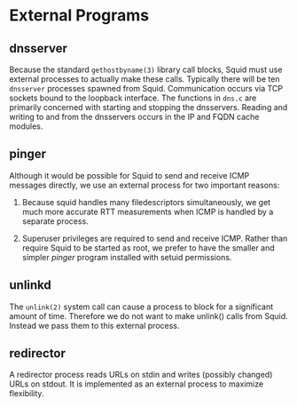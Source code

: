 # External Programs

## dnsserver

Because the standard `gethostbyname(3)` library call blocks, Squid must
use external processes to actually make these calls. Typically there
will be ten `dnsserver` processes spawned from Squid. Communication
occurs via TCP sockets bound to the loopback interface. The functions in
`dns.c` are primarily concerned with starting and stopping the
dnsservers. Reading and writing to and from the dnsservers occurs in the
IP and FQDN cache modules.

## pinger

Although it would be possible for Squid to send and receive ICMP
messages directly, we use an external process for two important reasons:

1.  Because squid handles many filedescriptors simultaneously, we get
    much more accurate RTT measurements when ICMP is handled by a
    separate process.

2.  Superuser privileges are required to send and receive ICMP. Rather
    than require Squid to be started as root, we prefer to have the
    smaller and simpler *pinger* program installed with setuid
    permissions.

## unlinkd

The `unlink(2)` system call can cause a process to block for a
significant amount of time. Therefore we do not want to make unlink()
calls from Squid. Instead we pass them to this external process.

## redirector

A redirector process reads URLs on stdin and writes (possibly changed)
URLs on stdout. It is implemented as an external process to maximize
flexibility.
